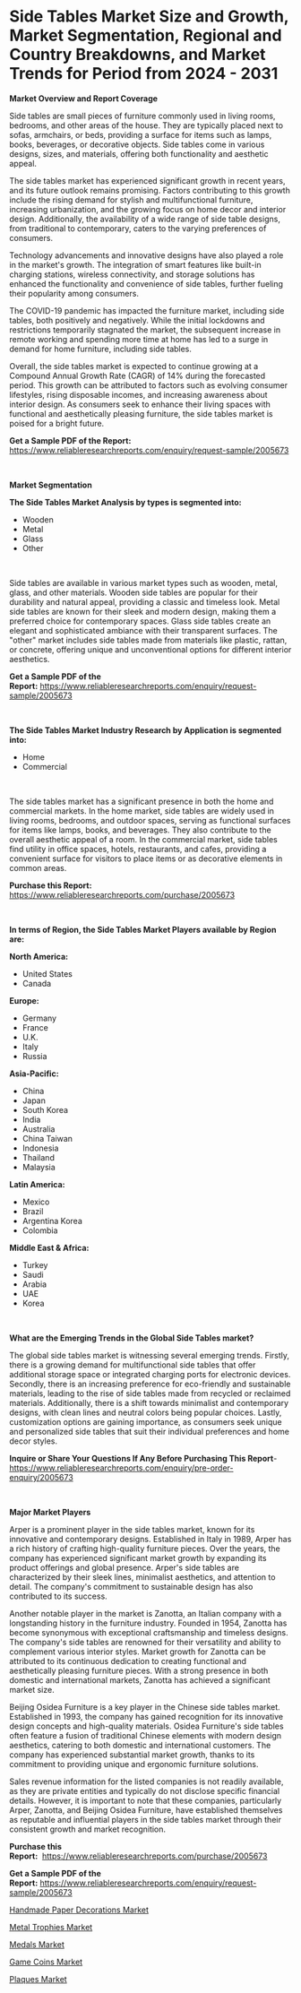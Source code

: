 <p><h1>Side Tables Market Size and Growth, Market Segmentation, Regional and Country Breakdowns, and Market Trends for Period from 2024 -  2031</h1></p><p><strong>Market Overview and Report Coverage</strong></p>
<p><p>Side tables are small pieces of furniture commonly used in living rooms, bedrooms, and other areas of the house. They are typically placed next to sofas, armchairs, or beds, providing a surface for items such as lamps, books, beverages, or decorative objects. Side tables come in various designs, sizes, and materials, offering both functionality and aesthetic appeal.</p><p>The side tables market has experienced significant growth in recent years, and its future outlook remains promising. Factors contributing to this growth include the rising demand for stylish and multifunctional furniture, increasing urbanization, and the growing focus on home decor and interior design. Additionally, the availability of a wide range of side table designs, from traditional to contemporary, caters to the varying preferences of consumers.</p><p>Technology advancements and innovative designs have also played a role in the market's growth. The integration of smart features like built-in charging stations, wireless connectivity, and storage solutions has enhanced the functionality and convenience of side tables, further fueling their popularity among consumers.</p><p>The COVID-19 pandemic has impacted the furniture market, including side tables, both positively and negatively. While the initial lockdowns and restrictions temporarily stagnated the market, the subsequent increase in remote working and spending more time at home has led to a surge in demand for home furniture, including side tables.</p><p>Overall, the side tables market is expected to continue growing at a Compound Annual Growth Rate (CAGR) of 14% during the forecasted period. This growth can be attributed to factors such as evolving consumer lifestyles, rising disposable incomes, and increasing awareness about interior design. As consumers seek to enhance their living spaces with functional and aesthetically pleasing furniture, the side tables market is poised for a bright future.</p></p>
<p><strong>Get a Sample PDF of the Report:</strong> <a href="https://www.reliableresearchreports.com/enquiry/request-sample/2005673">https://www.reliableresearchreports.com/enquiry/request-sample/2005673</a></p>
<p>&nbsp;</p>
<p><strong>Market Segmentation</strong></p>
<p><strong>The Side Tables Market Analysis by types is segmented into:</strong></p>
<p><ul><li>Wooden</li><li>Metal</li><li>Glass</li><li>Other</li></ul></p>
<p>&nbsp;</p>
<p><p>Side tables are available in various market types such as wooden, metal, glass, and other materials. Wooden side tables are popular for their durability and natural appeal, providing a classic and timeless look. Metal side tables are known for their sleek and modern design, making them a preferred choice for contemporary spaces. Glass side tables create an elegant and sophisticated ambiance with their transparent surfaces. The "other" market includes side tables made from materials like plastic, rattan, or concrete, offering unique and unconventional options for different interior aesthetics.</p></p>
<p><strong>Get a Sample PDF of the Report:</strong>&nbsp;<a href="https://www.reliableresearchreports.com/enquiry/request-sample/2005673">https://www.reliableresearchreports.com/enquiry/request-sample/2005673</a></p>
<p>&nbsp;</p>
<p><strong>The Side Tables Market Industry Research by Application is segmented into:</strong></p>
<p><ul><li>Home</li><li>Commercial</li></ul></p>
<p>&nbsp;</p>
<p><p>The side tables market has a significant presence in both the home and commercial markets. In the home market, side tables are widely used in living rooms, bedrooms, and outdoor spaces, serving as functional surfaces for items like lamps, books, and beverages. They also contribute to the overall aesthetic appeal of a room. In the commercial market, side tables find utility in office spaces, hotels, restaurants, and cafes, providing a convenient surface for visitors to place items or as decorative elements in common areas.</p></p>
<p><strong>Purchase this Report:</strong>&nbsp; <a href="https://www.reliableresearchreports.com/purchase/2005673">https://www.reliableresearchreports.com/purchase/2005673</a></p>
<p>&nbsp;</p>
<p><strong>In terms of Region, the Side Tables Market Players available by Region are:</strong></p>
<p>
    <p> <strong> North America: </strong>
        <ul>
            <li>United States</li>
            <li>Canada</li>
        </ul>
        </p> 
    <p> <strong> Europe: </strong>
        <ul>
            <li>Germany</li>
            <li>France</li>
            <li>U.K.</li>
            <li>Italy</li>
            <li>Russia</li>
        </ul>
        </p> 
    <p> <strong> Asia-Pacific: </strong>
        <ul>
            <li>China</li>
            <li>Japan</li>
            <li>South Korea</li>
            <li>India</li>
            <li>Australia</li>
            <li>China Taiwan</li>
            <li>Indonesia</li>
            <li>Thailand</li>
            <li>Malaysia</li>
        </ul>
        </p> 
    <p> <strong> Latin America: </strong>
        <ul>
            <li>Mexico</li>
            <li>Brazil</li>
            <li>Argentina Korea</li>
            <li>Colombia</li>
        </ul>
        </p> 
    <p> <strong> Middle East & Africa: </strong>
        <ul>
            <li>Turkey</li>
            <li>Saudi</li>
            <li>Arabia</li>
            <li>UAE</li>
            <li>Korea</li>
        </ul>
    </p>
    </p>
<p>&nbsp;</p>
<p><strong>What are the Emerging Trends in the Global Side Tables market?</strong></p>
<p><p>The global side tables market is witnessing several emerging trends. Firstly, there is a growing demand for multifunctional side tables that offer additional storage space or integrated charging ports for electronic devices. Secondly, there is an increasing preference for eco-friendly and sustainable materials, leading to the rise of side tables made from recycled or reclaimed materials. Additionally, there is a shift towards minimalist and contemporary designs, with clean lines and neutral colors being popular choices. Lastly, customization options are gaining importance, as consumers seek unique and personalized side tables that suit their individual preferences and home decor styles.</p></p>
<p><strong>Inquire or Share Your Questions If Any Before Purchasing This Report</strong>- <a href="https://www.reliableresearchreports.com/enquiry/pre-order-enquiry/2005673">https://www.reliableresearchreports.com/enquiry/pre-order-enquiry/2005673</a></p>
<p>&nbsp;</p>
<p><strong>Major Market Players</strong></p>
<p><p>Arper is a prominent player in the side tables market, known for its innovative and contemporary designs. Established in Italy in 1989, Arper has a rich history of crafting high-quality furniture pieces. Over the years, the company has experienced significant market growth by expanding its product offerings and global presence. Arper's side tables are characterized by their sleek lines, minimalist aesthetics, and attention to detail. The company's commitment to sustainable design has also contributed to its success.</p><p>Another notable player in the market is Zanotta, an Italian company with a longstanding history in the furniture industry. Founded in 1954, Zanotta has become synonymous with exceptional craftsmanship and timeless designs. The company's side tables are renowned for their versatility and ability to complement various interior styles. Market growth for Zanotta can be attributed to its continuous dedication to creating functional and aesthetically pleasing furniture pieces. With a strong presence in both domestic and international markets, Zanotta has achieved a significant market size.</p><p>Beijing Osidea Furniture is a key player in the Chinese side tables market. Established in 1993, the company has gained recognition for its innovative design concepts and high-quality materials. Osidea Furniture's side tables often feature a fusion of traditional Chinese elements with modern design aesthetics, catering to both domestic and international customers. The company has experienced substantial market growth, thanks to its commitment to providing unique and ergonomic furniture solutions.</p><p>Sales revenue information for the listed companies is not readily available, as they are private entities and typically do not disclose specific financial details. However, it is important to note that these companies, particularly Arper, Zanotta, and Beijing Osidea Furniture, have established themselves as reputable and influential players in the side tables market through their consistent growth and market recognition.</p></p>
<p><strong>Purchase this Report:</strong>&nbsp;&nbsp;<a href="https://www.reliableresearchreports.com/purchase/2005673">https://www.reliableresearchreports.com/purchase/2005673</a></p>
<p></p>
<p><strong>Get a Sample PDF of the Report:</strong>&nbsp;<a href="https://www.reliableresearchreports.com/enquiry/request-sample/2005673">https://www.reliableresearchreports.com/enquiry/request-sample/2005673</a></p>
<p><p><a href="https://github.com/aasishrp01/Market-Research-Report-List-2/blob/main/handmade-paper-decorations-market.md">Handmade Paper Decorations Market</a></p><p><a href="https://github.com/Paul14Anderson63/Market-Research-Report-List-1/blob/main/metal-trophies-market.md">Metal Trophies Market</a></p><p><a href="https://github.com/dringals/Market-Research-Report-List-1/blob/main/medals-market.md">Medals Market</a></p><p><a href="https://github.com/aashishrp02/Market-Research-Report-List-1/blob/main/game-coins-market.md">Game Coins Market</a></p><p><a href="https://github.com/tamvrosiya/Market-Research-Report-List-1/blob/main/plaques-market.md">Plaques Market</a></p></p>